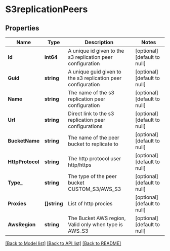 # S3replicationPeers

## Properties
Name | Type | Description | Notes
------------ | ------------- | ------------- | -------------
**Id** | **int64** | A unique id given to the s3 replication peer configuration | [optional] [default to null]
**Guid** | **string** | A unique guid given to the s3 replication peer configuration | [optional] [default to null]
**Name** | **string** | The name of the s3 replication peer configuration | [optional] [default to null]
**Url** | **string** | Direct link to the s3 replication peer configurations | [optional] [default to null]
**BucketName** | **string** | The name of the peer bucket to replicate to | [optional] [default to null]
**HttpProtocol** | **string** | The http protocol user http/https | [optional] [default to null]
**Type_** | **string** | The type of the peer bucket CUSTOM_S3/AWS_S3 | [optional] [default to null]
**Proxies** | **[]string** | List of http procies | [optional] [default to null]
**AwsRegion** | **string** | The Bucket AWS region, Valid only when type is AWS_S3 | [optional] [default to null]

[[Back to Model list]](../README.md#documentation-for-models) [[Back to API list]](../README.md#documentation-for-api-endpoints) [[Back to README]](../README.md)

